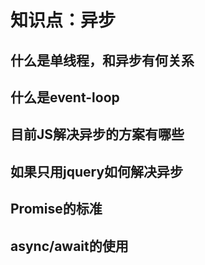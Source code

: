 # 知识点：异步

## 什么是单线程，和异步有何关系

## 什么是event-loop

## 目前JS解决异步的方案有哪些

## 如果只用jquery如何解决异步

## Promise的标准

## async/await的使用
